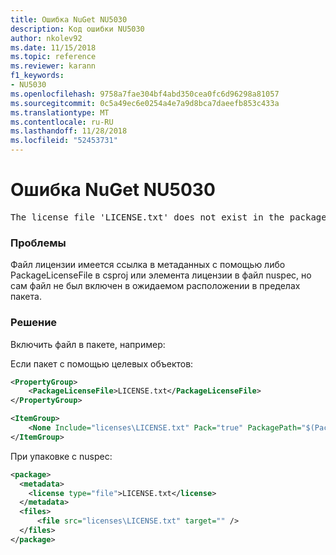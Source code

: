 ```yaml
---
title: Ошибка NuGet NU5030
description: Код ошибки NU5030
author: nkolev92
ms.date: 11/15/2018
ms.topic: reference
ms.reviewer: karann
f1_keywords:
- NU5030
ms.openlocfilehash: 9758a7fae304bf4abd350cea0fc6d96298a81057
ms.sourcegitcommit: 0c5a49ec6e0254a4e7a9d8bca7daeefb853c433a
ms.translationtype: MT
ms.contentlocale: ru-RU
ms.lasthandoff: 11/28/2018
ms.locfileid: "52453731"
---
```

# <a name="nuget-error-nu5030"></a>Ошибка NuGet NU5030
<pre>The license file 'LICENSE.txt' does not exist in the package.</pre>

### <a name="issue"></a>Проблемы

Файл лицензии имеется ссылка в метаданных с помощью либо PackageLicenseFile в csproj или элемента лицензии в файл nuspec, но сам файл не был включен в ожидаемом расположении в пределах пакета.


### <a name="solution"></a>Решение

Включить файл в пакете, например:

Если пакет с помощью целевых объектов:
```xml
<PropertyGroup>
    <PackageLicenseFile>LICENSE.txt</PackageLicenseFile>
</PropertyGroup>

<ItemGroup>
    <None Include="licenses\LICENSE.txt" Pack="true" PackagePath="$(PackageLicenseFile)" />
</ItemGroup>
```

При упаковке с nuspec:
```xml
<package>
  <metadata>
    <license type="file">LICENSE.txt</license>
  </metadata>
  <files>
      <file src="licenses\LICENSE.txt" target="" />
  </files>
</package>
```